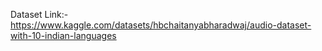 Dataset Link:-https://www.kaggle.com/datasets/hbchaitanyabharadwaj/audio-dataset-with-10-indian-languages
